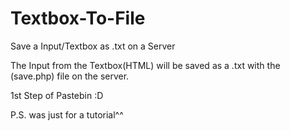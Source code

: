 # Textbox-To-File
Save a Input/Textbox as .txt on a Server

The Input from the Textbox(HTML) will be saved as a .txt with the (save.php) file on the server.

1st Step of Pastebin :D

P.S. was just for a tutorial^^
